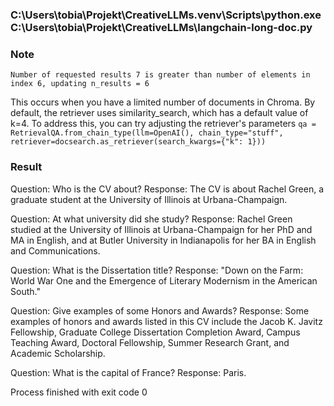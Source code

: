 ### C:\Users\tobia\Projekt\CreativeLLMs\.venv\Scripts\python.exe C:\Users\tobia\Projekt\CreativeLLMs\langchain-long-doc.py
### Note
`Number of requested results 7 is greater than number of elements in index 6, updating n_results = 6`

This occurs when you have a limited number of documents in Chroma. By default, the retriever uses similarity_search,
which has a default value of k=4. To address this, you can try adjusting the retriever's parameters
`qa = RetrievalQA.from_chain_type(llm=OpenAI(), chain_type="stuff", retriever=docsearch.as_retriever(search_kwargs={"k": 1}))`

### Result
Question: Who is the CV about?
Response:  The CV is about Rachel Green, a graduate student at the University of Illinois at Urbana-Champaign.

Question: At what university did she study?
Response:  Rachel Green studied at the University of Illinois at Urbana-Champaign for her PhD and MA in English, and at Butler University in Indianapolis for her BA in English and Communications.

Question: What is the Dissertation title?
Response:  "Down on the Farm: World War One and the Emergence of Literary Modernism in the American South."

Question: Give examples of some Honors and Awards?
Response:  Some examples of honors and awards listed in this CV include the Jacob K. Javitz Fellowship, Graduate College Dissertation Completion Award, Campus Teaching Award, Doctoral Fellowship, Summer Research Grant, and Academic Scholarship.

Question: What is the capital of France?
Response:  Paris.

Process finished with exit code 0